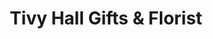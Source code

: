 ---
title: "Tivy Hall Gifts & Florist"
url: /castell-newydd-emlyn-newcastle-emlyn/tivy-hall-gifts-und-florist/
shop: Andenken
---